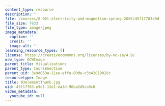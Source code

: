 ```yaml
---
content_type: resource
description: ''
file: /courses/8-02t-electricity-and-magnetism-spring-2005/45f17703e9d113e1ea3d96ba2d5ca0c0_03elementThumb.jpg
file_size: 7833
file_type: image/jpeg
image_metadata:
  caption: ''
  credit: ''
  image-alt: ''
learning_resource_types: []
license: https://creativecommons.org/licenses/by-nc-sa/4.0/
ocw_type: OCWImage
parent_title: Visualizations
parent_type: CourseSection
parent_uid: 3e9d053a-11ee-effa-00de-c3b42819928c
resourcetype: Image
title: 03elementThumb.jpg
uid: 45f17703-e9d1-13e1-ea3d-96ba2d5ca0c0
video_metadata:
  youtube_id: null
---
```

